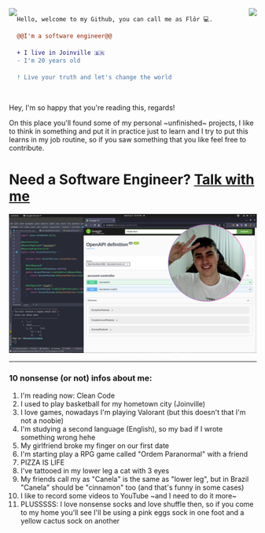 <img align="right" height="180" src="https://media.giphy.com/media/vvcvtGPa4hSiN4TgeY/giphy.gif"/>
<img align="left" height="180" src="https://media.giphy.com/media/ao9DUiTKH60XS/giphy.gif"/>

```diff
Hello, welcome to my Github, you can call me as Flôr 💻.

@@I'm a software engineer@@

+ I live in Joinville 🇧🇷
- I'm 20 years old

! Live your truth and let's change the world
```

<br>

Hey, I'm so happy that you're reading this, regards!

On this place you'll found some of my personal ~unfinished~ projects, I like to think in something and put it in practice just to learn and I try to put this learns in my job routine, so if you saw something that you like feel free to contribute.


# Need a Software Engineer? [**Talk with me**](https://www.linkedin.com/in/gustavoflor/)

![My study environment and me](welcome.png)

---

### 10 nonsense (or not) infos about me:

1. I'm reading now: Clean Code
2. I used to play basketball for my hometown city (Joinville)
3. I love games, nowadays I'm playing Valorant (but this doesn't that I'm not a noobie)
4. I'm studying a second language (English), so my bad if I wrote something wrong hehe
5. My girlfriend broke my finger on our first date
6. I'm starting play a RPG game called "Ordem Paranormal" with a friend
7. PIZZA IS LIFE
8. I've tattooed in my lower leg a cat with 3 eyes
9. My friends call my as "Canela" is the same as "lower leg", but in Brazil "Canela" should be "cinnamon" too (and that's funny in some cases)
10. I like to record some videos to YouTube ~and I need to do it more~ 
11. PLUSSSSS: I love nonsense socks and love shuffle then, so if you come to my home you'll see I'll be using a pink eggs sock in one foot and a yellow cactus sock on another

